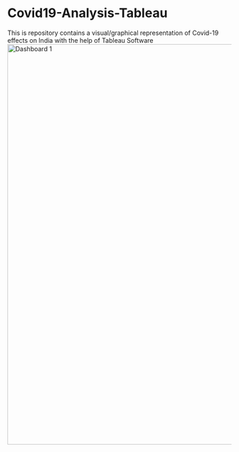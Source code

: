 # Covid19-Analysis-Tableau
This is repository contains a visual/graphical representation of Covid-19 effects on India with the help of Tableau Software 
<img width="900" alt="Dashboard 1" src="https://github.com/amaansiddiqui-bit/Covid19-Analysis-Tableau/assets/78203516/b97cd779-13ba-476c-9e3a-064651621e82">
